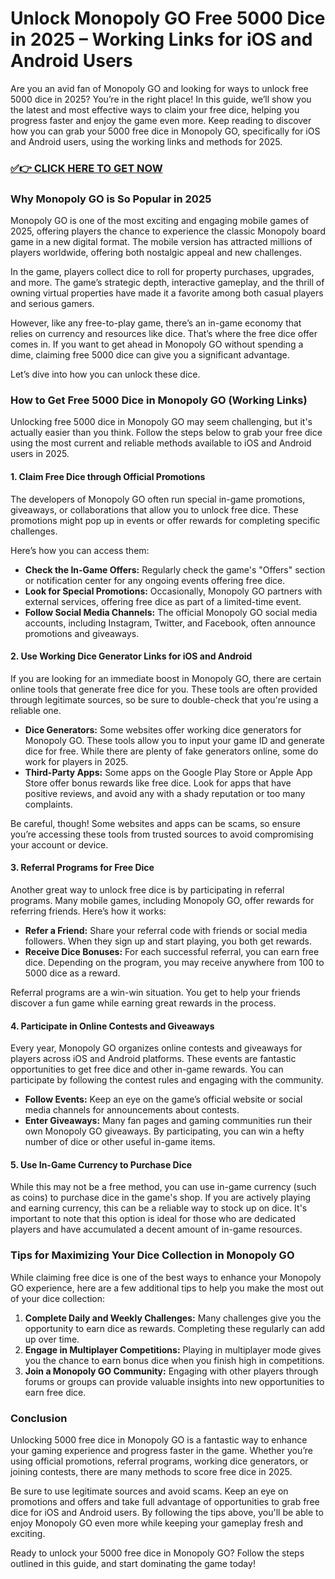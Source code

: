 # Unlock Monopoly GO Free 5000 Dice in 2025 – Working Links for iOS and Android Users

Are you an avid fan of Monopoly GO and looking for ways to unlock free 5000 dice in 2025? You’re in the right place! In this guide, we’ll show you the latest and most effective ways to claim your free dice, helping you progress faster and enjoy the game even more. Keep reading to discover how you can grab your 5000 free dice in Monopoly GO, specifically for iOS and Android users, using the working links and methods for 2025.

### [✅👉 CLICK HERE TO GET NOW](https://freerewards.xyz/monopoly/go/)

### Why Monopoly GO is So Popular in 2025

Monopoly GO is one of the most exciting and engaging mobile games of 2025, offering players the chance to experience the classic Monopoly board game in a new digital format. The mobile version has attracted millions of players worldwide, offering both nostalgic appeal and new challenges.

In the game, players collect dice to roll for property purchases, upgrades, and more. The game’s strategic depth, interactive gameplay, and the thrill of owning virtual properties have made it a favorite among both casual players and serious gamers.

However, like any free-to-play game, there’s an in-game economy that relies on currency and resources like dice. That’s where the free dice offer comes in. If you want to get ahead in Monopoly GO without spending a dime, claiming free 5000 dice can give you a significant advantage. 

Let’s dive into how you can unlock these dice.

### How to Get Free 5000 Dice in Monopoly GO (Working Links)

Unlocking free 5000 dice in Monopoly GO may seem challenging, but it's actually easier than you think. Follow the steps below to grab your free dice using the most current and reliable methods available to iOS and Android users in 2025.

#### 1. **Claim Free Dice through Official Promotions**

The developers of Monopoly GO often run special in-game promotions, giveaways, or collaborations that allow you to unlock free dice. These promotions might pop up in events or offer rewards for completing specific challenges.

Here’s how you can access them:

- **Check the In-Game Offers:** Regularly check the game's "Offers" section or notification center for any ongoing events offering free dice.
- **Look for Special Promotions:** Occasionally, Monopoly GO partners with external services, offering free dice as part of a limited-time event.
- **Follow Social Media Channels:** The official Monopoly GO social media accounts, including Instagram, Twitter, and Facebook, often announce promotions and giveaways.

#### 2. **Use Working Dice Generator Links for iOS and Android**

If you are looking for an immediate boost in Monopoly GO, there are certain online tools that generate free dice for you. These tools are often provided through legitimate sources, so be sure to double-check that you're using a reliable one.

- **Dice Generators:** Some websites offer working dice generators for Monopoly GO. These tools allow you to input your game ID and generate dice for free. While there are plenty of fake generators online, some do work for players in 2025.
- **Third-Party Apps:** Some apps on the Google Play Store or Apple App Store offer bonus rewards like free dice. Look for apps that have positive reviews, and avoid any with a shady reputation or too many complaints.

Be careful, though! Some websites and apps can be scams, so ensure you’re accessing these tools from trusted sources to avoid compromising your account or device.

#### 3. **Referral Programs for Free Dice**

Another great way to unlock free dice is by participating in referral programs. Many mobile games, including Monopoly GO, offer rewards for referring friends. Here’s how it works:

- **Refer a Friend:** Share your referral code with friends or social media followers. When they sign up and start playing, you both get rewards.
- **Receive Dice Bonuses:** For each successful referral, you can earn free dice. Depending on the program, you may receive anywhere from 100 to 5000 dice as a reward.

Referral programs are a win-win situation. You get to help your friends discover a fun game while earning great rewards in the process.

#### 4. **Participate in Online Contests and Giveaways**

Every year, Monopoly GO organizes online contests and giveaways for players across iOS and Android platforms. These events are fantastic opportunities to get free dice and other in-game rewards. You can participate by following the contest rules and engaging with the community.

- **Follow Events:** Keep an eye on the game’s official website or social media channels for announcements about contests.
- **Enter Giveaways:** Many fan pages and gaming communities run their own Monopoly GO giveaways. By participating, you can win a hefty number of dice or other useful in-game items.

#### 5. **Use In-Game Currency to Purchase Dice**

While this may not be a free method, you can use in-game currency (such as coins) to purchase dice in the game's shop. If you are actively playing and earning currency, this can be a reliable way to stock up on dice. It's important to note that this option is ideal for those who are dedicated players and have accumulated a decent amount of in-game resources.

### Tips for Maximizing Your Dice Collection in Monopoly GO

While claiming free dice is one of the best ways to enhance your Monopoly GO experience, here are a few additional tips to help you make the most out of your dice collection:

1. **Complete Daily and Weekly Challenges:** Many challenges give you the opportunity to earn dice as rewards. Completing these regularly can add up over time.
2. **Engage in Multiplayer Competitions:** Playing in multiplayer mode gives you the chance to earn bonus dice when you finish high in competitions.
3. **Join a Monopoly GO Community:** Engaging with other players through forums or groups can provide valuable insights into new opportunities to earn free dice.

### Conclusion

Unlocking 5000 free dice in Monopoly GO is a fantastic way to enhance your gaming experience and progress faster in the game. Whether you’re using official promotions, referral programs, working dice generators, or joining contests, there are many methods to score free dice in 2025.

Be sure to use legitimate sources and avoid scams. Keep an eye on promotions and offers and take full advantage of opportunities to grab free dice for iOS and Android users. By following the tips above, you'll be able to enjoy Monopoly GO even more while keeping your gameplay fresh and exciting.

Ready to unlock your 5000 free dice in Monopoly GO? Follow the steps outlined in this guide, and start dominating the game today!
